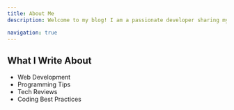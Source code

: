 ```yaml
---
title: About Me
description: Welcome to my blog! I am a passionate developer sharing my thoughts and experiences in the world of technology.

navigation: true
---
```


## What I Write About

- Web Development
- Programming Tips
- Tech Reviews
- Coding Best Practices
